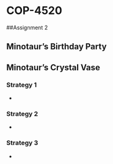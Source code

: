 # COP-4520
##Assignment 2

## Minotaur’s Birthday Party


## Minotaur’s Crystal Vase

### Strategy 1
*
### Strategy 2
*
### Strategy 3
*